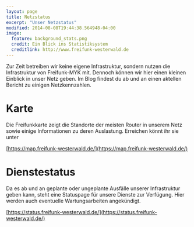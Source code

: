 ```yaml
---
layout: page
title: Netzstatus
excerpt: "Unser Netzstatus"
modified: 2014-08-08T19:44:38.564948-04:00
image:
  feature: background_stats.png
  credit: Ein Blick ins Statistiksystem
  creditlink: http://www.freifunk-westerwald.de
---
```


Zur Zeit betreiben wir keine eigene Infrastruktur, sondern nutzen die Infrastruktur von Freifunk-MYK mit. Dennoch können wir hier einen kleinen Einblick in unser Netz geben. Im Blog findest du ab und an einen aktellen Bericht zu einigen Netzkennzahlen. 


# Karte 
Die Freifunkkarte zeigt die Standorte der meisten Router in unserem Netz sowie einige Informationen zu deren Auslastung. Erreichen könnt ihr sie unter 

[https://map.freifunk-westerwald.de/](https://map.freifunk-westerwald.de/)

# Dienstestatus
Da es ab und an geplante oder ungeplante Ausfälle unserer Infrastruktur geben kann, steht eine Statuspage für unsere Dienste zur Verfügung. Hier werden auch eventuelle Wartungsarbeiten angekündigt.

[https://status.freifunk-westerwald.de/](https://status.freifunk-westerwald.de/)


